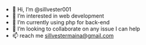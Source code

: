 - 👋 Hi, I’m @sillvester001
- 👀 I’m interested in web development
- 🌱 I’m currently using php for back-end
- 💞️ I’m looking to collaborate on any issue I can help
- 📫 reach me sillvestermaina@gmail.com 

<!---
sillvester001/sillvester001 is a ✨ special ✨ repository because its `README.md` (this file) appears on your GitHub profile.
You can click the Preview link to take a look at your changes.
--->
